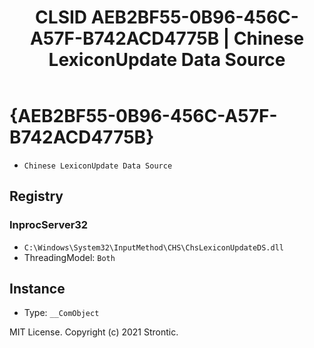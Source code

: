 ﻿---
title: "CLSID AEB2BF55-0B96-456C-A57F-B742ACD4775B | Chinese LexiconUpdate Data Source"
excerpt: What is COM-Object CLSID AEB2BF55-0B96-456C-A57F-B742ACD4775B?
---

# {AEB2BF55-0B96-456C-A57F-B742ACD4775B}

* `Chinese LexiconUpdate Data Source`

## Registry


### InprocServer32

* `C:\Windows\System32\InputMethod\CHS\ChsLexiconUpdateDS.dll`
* ThreadingModel: `Both`

## Instance

* Type: `__ComObject`

MIT License. Copyright (c) 2021 Strontic.



